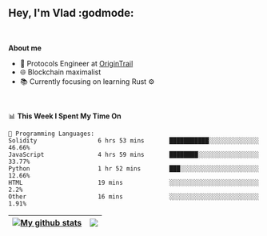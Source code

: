 ## Hey, I'm Vlad :godmode:

<br/>

**About me**
- 💼 Protocols Engineer at [OriginTrail](https://github.com/OriginTrail)
- 🌐 Blockchain maximalist
- 📚 Currently focusing on learning Rust :gear:

<br/>

<!--START_SECTION:waka-->
📊 **This Week I Spent My Time On** 

```text
💬 Programming Languages: 
Solidity                 6 hrs 53 mins       ███████████░░░░░░░░░░░░░░   46.66% 
JavaScript               4 hrs 59 mins       ████████░░░░░░░░░░░░░░░░░   33.77% 
Python                   1 hr 52 mins        ███░░░░░░░░░░░░░░░░░░░░░░   12.66% 
HTML                     19 mins             ░░░░░░░░░░░░░░░░░░░░░░░░░   2.2% 
Other                    16 mins             ░░░░░░░░░░░░░░░░░░░░░░░░░   1.91%

```


<!--END_SECTION:waka-->


| <a href="https://github.com/anuraghazra/github-readme-stats"><img align="center" src="https://github-readme-stats.vercel.app/api?username=u-hubar&show_icons=true&include_all_commits=true&theme=dark&hide_border=true" alt="My github stats" /></a> | <a href="https://github.com/anuraghazra/github-readme-stats"><img align="center" src="https://github-readme-stats.vercel.app/api/top-langs/?username=u-hubar&layout=compact&theme=dark&hide_border=true" /></a> |
| ------------- | ------------- |

